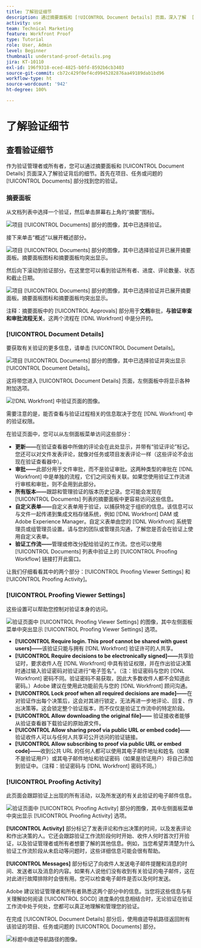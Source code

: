 ```yaml
---
title: 了解验证细节
description: 通过摘要面板和 [!UICONTROL Document Details] 页面，深入了解  [!DNL  Workfront]  中验证背后的细节。
activity: use
team: Technical Marketing
feature: Workfront Proof
type: Tutorial
role: User, Admin
level: Beginner
thumbnail: understand-proof-details.png
jira: KT-10110
exl-id: 196f9318-eced-4825-b0fd-8592b6cb3403
source-git-commit: cb72c429f0ef4cd9945282876aa49189dab1bd96
workflow-type: ht
source-wordcount: '942'
ht-degree: 100%

---
```


# 了解验证细节

## 查看验证细节

作为验证管理者或所有者，您可以通过摘要面板和 [!UICONTROL Document Details] 页面深入了解验证背后的细节。首先在项目、任务或问题的 [!UICONTROL Documents] 部分找到您的验证。

### 摘要面板

从文档列表中选择一个验证，然后单击屏幕右上角的“摘要”图标。

![项目 [!UICONTROL Documents] 部分的图像，其中已选择验证。](assets/document-summary-1.png)

接下来单击“概述”以展开概述部分。

![项目 [!UICONTROL Documents] 部分的图像，其中已选择验证并已展开摘要面板。摘要面板图标和摘要面板均突出显示。](assets/document-summary-2.png)

然后向下滚动到验证部分。在这里您可以看到验证所有者、进度、评论数量、状态和截止日期。

![项目 [!UICONTROL Documents] 部分的图像，其中已选择验证并已展开摘要面板。摘要面板图标和摘要面板均突出显示。](assets/document-summary-3.png)

注释：摘要面板中的 [!UICONTROL Approvals] 部分用于&#x200B;**文档**&#x200B;审批，**与验证审查和审批流程无关**。这两个流程在 [!DNL Workfront] 中是分开的。

### [!UICONTROL Document Details]

要获取有关验证的更多信息，请单击 [!UICONTROL Document Details]。

![项目 [!UICONTROL Documents] 部分的图像，其中已选择验证并突出显示 [!UICONTROL Document Details]。](assets/document-summary-4.png)

这将带您进入 [!UICONTROL Document Details] 页面，左侧面板中将显示各种附加选项。

![[!DNL  Workfront] 中验证页面的图像。](assets/document-details.png)

需要注意的是，能否查看与验证过程相关的信息取决于您在 [!DNL Workfront] 中的验证权限。

在验证页面中，您可以从左侧面板菜单访问这些部分：

* **更新——**&#x200B;在验证查看器中所做的评论会在此处显示，并带有“验证评论”标记。您还可以对文件发表评论，就像对任务或项目发表评论一样（这些评论不会出现在验证查看器中）。
* **审批——**&#x200B;此部分用于文件审批，而不是验证审批。这两种类型的审批在 [!DNL Workfront] 中是单独的流程，它们之间没有关联。如果您使用验证工作流进行审核和审批，则不会用到此部分。
* **所有版本——**&#x200B;跟踪和管理验证的版本历史记录。您可能会发现在 [!UICONTROL Documents] 列表的摘要面板中更容易访问这些信息。
* **自定义表单——**&#x200B;自定义表单用于验证，以捕获特定于组织的信息。该信息可以与文件一起传递到集成文档存储系统，例如 [!DNL Workfront] DAM 或 Adobe Experience Manager。自定义表单由您的 [!DNL Workfront] 系统管理员或组管理员设置。请与您的团队或管理员沟通，了解您是否会在验证上使用自定义表单。
* **验证工作流——**&#x200B;管理或修改分配给验证的工作流。您也可以使用 [!UICONTROL Documents] 列表中验证上的 [!UICONTROL Proofing Workflow] 链接打开此窗口。

让我们仔细看看其中的两个部分：[!UICONTROL Proofing Viewer Settings] 和 [!UICONTROL Proofing Activity]。

### [!UICONTROL Proofing Viewer Settings]

这些设置可以帮助您控制对验证本身的访问。

![验证页面中 [!UICONTROL Proofing Viewer Settings] 的图像，其中左侧面板菜单中突出显示 [!UICONTROL Proofing Viewer Settings] 选项。](assets/proofing-settings-on-details-page.png)

* **[!UICONTROL Require login. This proof cannot be shared with guest users]——**&#x200B;该验证只能与拥有 [!DNL Workfront] 验证许可的人共享。
* **[!UICONTROL Require decisions to be electronically signed]——**&#x200B;共享验证时，要求收件人在 [!DNL Workfront] 中具有验证权限，并在作出验证决策时通过输入验证密码对验证进行“电子签名”。（注：验证密码与您的 [!DNL Workfront] 密码不同。验证密码不易获取，因此大多数收件人都不会知道此密码。）Adobe 建议在使用此功能前先与您的 [!DNL Workfront] 顾问沟通。
* **[!UICONTROL Lock proof when all required decisions are made]——**&#x200B;在对验证作出每个决策后，这会对其进行锁定，无法再进一步地评论、回复、作出决策等。这会锁定整个验证版本，而不仅仅是验证工作流中的特定阶段。
* **[!UICONTROL Allow downloading the original file]——** 验证接收者能够从验证查看器下载验证的原始源文件。
* **[!UICONTROL Allow sharing proof via public URL or embed code]——**&#x200B;验证收件人可以与任何人共享可公开访问的验证链接。
* **[!UICONTROL Allow subscribing to proof via public URL or embed code]——**&#x200B;收到公共 URL 的任何人都可以使用其电子邮件地址和姓名（如果不是验证用户）或其电子邮件地址和验证密码（如果是验证用户）将自己添加到验证中。（注释：验证密码与 [!DNL Workfront] 密码不同。）


### [!UICONTROL Proofing Activity]

此页面会跟踪验证上出现的所有活动，以及所发送的有关此验证的电子邮件信息。

![验证页面中 [!UICONTROL Proofing Activity] 部分的图像，其中左侧面板菜单中突出显示 [!UICONTROL Proofing Activity] 选项。](assets/proofing-activity-in-details.png)

**[!UICONTROL Activity]** 部分标记了发表评论和作出决策的时间，以及发表评论和作出决策的人。它还会跟踪验证工作流阶段何时开始、收件人何时首次打开验证，以及验证管理者或所有者想要了解的其他信息。例如，当您希望弄清楚为什么验证工作流阶段从未启动等问题时，这些详细信息可能会很有帮助。

**[!UICONTROL Messages]** 部分标记了向收件人发送电子邮件提醒和消息的时间、发送者以及消息的内容。如果有人说他们没有收到有关验证的电子邮件，这在对此进行故障排除时会很有用。您可以检查电子邮件是否以及何时发送。

Adobe 建议验证管理者和所有者熟悉这两个部分中的信息。当您将这些信息与有关理解如何阅读 [!UICONTROL SOCD] 进度条的信息相结合时，无论验证在验证工作流中处于何处，您都可以真正地理解和管理您的验证。

在完成 [!UICONTROL Document Details] 部分后，使用痕迹导航路径返回附有该验证的项目、任务或问题的 [!UICONTROL Documents] 部分。

![标题中痕迹导航路径的图像。](assets/proof-breadcrumb.png)

<!--
#### Learn more
* [!UICONTROL Document details] overview
* Add a custom form to a document
* Request document approvals
* Summary for documents overview
* View activity on a proof within [!DNL Workfront]
-->
